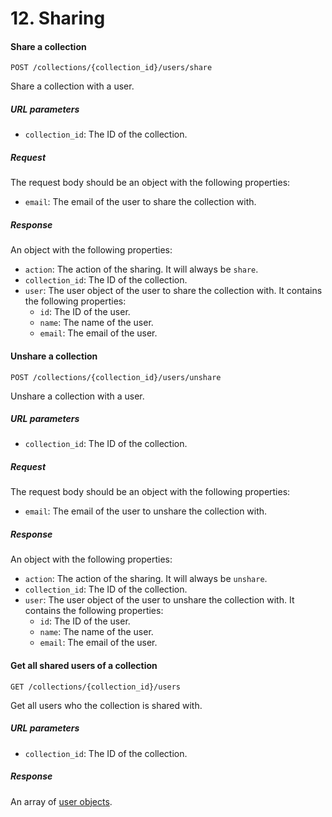 # 12. Sharing

#### Share a collection

```
POST /collections/{collection_id}/users/share
```

Share a collection with a user.

##### URL parameters

- `collection_id`: The ID of the collection.

##### Request

The request body should be an object with the following properties:

- `email`: The email of the user to share the collection with.

##### Response

An object with the following properties:

- `action`: The action of the sharing. It will always be `share`.
- `collection_id`: The ID of the collection.
- `user`: The user object of the user to share the collection with. It contains the following properties:
  - `id`: The ID of the user.
  - `name`: The name of the user.
  - `email`: The email of the user.

#### Unshare a collection

```
POST /collections/{collection_id}/users/unshare
```

Unshare a collection with a user.

##### URL parameters

- `collection_id`: The ID of the collection.

##### Request

The request body should be an object with the following properties:

- `email`: The email of the user to unshare the collection with.

##### Response

An object with the following properties:

- `action`: The action of the sharing. It will always be `unshare`.
- `collection_id`: The ID of the collection.
- `user`: The user object of the user to unshare the collection with. It contains the following properties:
  - `id`: The ID of the user.
  - `name`: The name of the user.
  - `email`: The email of the user.

#### Get all shared users of a collection

```
GET /collections/{collection_id}/users
```

Get all users who the collection is shared with.

##### URL parameters

- `collection_id`: The ID of the collection.

##### Response

An array of [user objects](#user-object).
